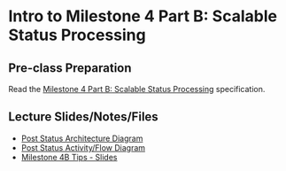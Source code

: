 # Intro to Milestone 4 Part B: Scalable Status Processing

## Pre-class Preparation
  
Read the [Milestone 4 Part B: Scalable Status Processing](/tweeter/milestone-4b/milestone-4b.md) specification.

## Lecture Slides/Notes/Files

- [Post Status Architecture Diagram](./Post%20Status%20Architecture%20Diagram%20(M4B).pdf)
- [Post Status Activity/Flow Diagram](./Post%20Status%20Activity_Flow%20Diagram%20(M4B).pdf)
- [Milestone 4B Tips - Slides](https://docs.google.com/presentation/d/1el66upmbK4qC0Elz8810QfB7we-0DJOk-K5YygGcscc/edit?usp=sharing)
